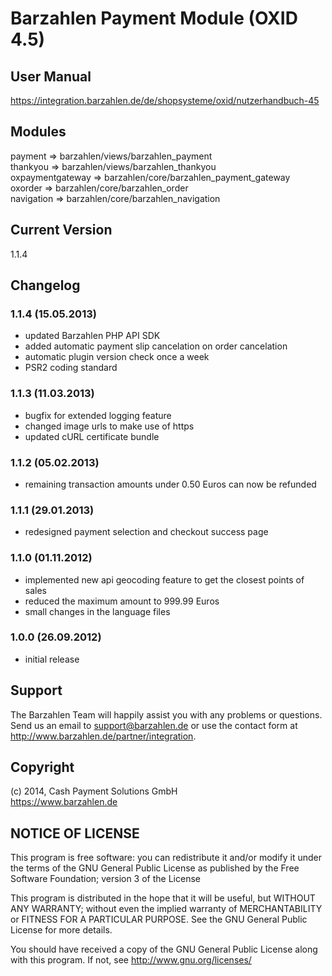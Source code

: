 # Barzahlen Payment Module (OXID 4.5)

## User Manual
https://integration.barzahlen.de/de/shopsysteme/oxid/nutzerhandbuch-45

## Modules
payment => barzahlen/views/barzahlen_payment  
thankyou => barzahlen/views/barzahlen_thankyou  
oxpaymentgateway => barzahlen/core/barzahlen_payment_gateway  
oxorder => barzahlen/core/barzahlen_order  
navigation => barzahlen/core/barzahlen_navigation

## Current Version
1.1.4

## Changelog

### 1.1.4 (15.05.2013)
* updated Barzahlen PHP API SDK
* added automatic payment slip cancelation on order cancelation
* automatic plugin version check once a week
* PSR2 coding standard

### 1.1.3 (11.03.2013)
* bugfix for extended logging feature
* changed image urls to make use of https
* updated cURL certificate bundle

### 1.1.2 (05.02.2013)
* remaining transaction amounts under 0.50 Euros can now be refunded

### 1.1.1 (29.01.2013)
* redesigned payment selection and checkout success page

### 1.1.0 (01.11.2012)
* implemented new api geocoding feature to get the closest points of sales
* reduced the maximum amount to 999.99 Euros
* small changes in the language files

### 1.0.0 (26.09.2012)
* initial release

## Support
The Barzahlen Team will happily assist you with any problems or questions. Send us an email to support@barzahlen.de or use the contact form at http://www.barzahlen.de/partner/integration.

## Copyright
(c) 2014, Cash Payment Solutions GmbH  
https://www.barzahlen.de

## NOTICE OF LICENSE
This program is free software: you can redistribute it and/or modify it under the terms of the GNU General Public License as published by the Free Software Foundation; version 3 of the License

This program is distributed in the hope that it will be useful, but WITHOUT ANY WARRANTY; without even the implied warranty of MERCHANTABILITY or FITNESS FOR A PARTICULAR PURPOSE. See the GNU General Public License for more details.

You should have received a copy of the GNU General Public License along with this program.  If not, see http://www.gnu.org/licenses/